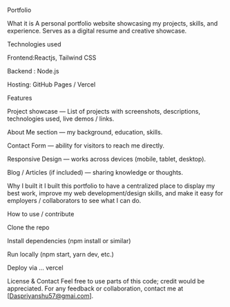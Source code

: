 Portfolio

What it is
A personal portfolio website showcasing my projects, skills, and experience. Serves as a digital resume and creative showcase.

Technologies used

Frontend:Reactjs, Tailwind CSS

Backend : Node.js 

Hosting: GitHub Pages / Vercel 

Features

Project showcase — List of projects with screenshots, descriptions, technologies used, live demos / links.

About Me section — my background, education, skills.

Contact Form — ability for visitors to reach me directly.

Responsive Design — works across devices (mobile, tablet, desktop).

Blog / Articles (if included) — sharing knowledge or thoughts.

Why I built it
I built this portfolio to have a centralized place to display my best work, improve my web development/design skills, and make it easy for employers / collaborators to see what I can do.

How to use / contribute

Clone the repo

Install dependencies (npm install or similar)

Run locally (npm start, yarn dev, etc.)

Deploy via … vercel

License & Contact
Feel free to use parts of this code; credit would be appreciated. For any feedback or collaboration, contact me at [Daspriyanshu57@gmai.com].
